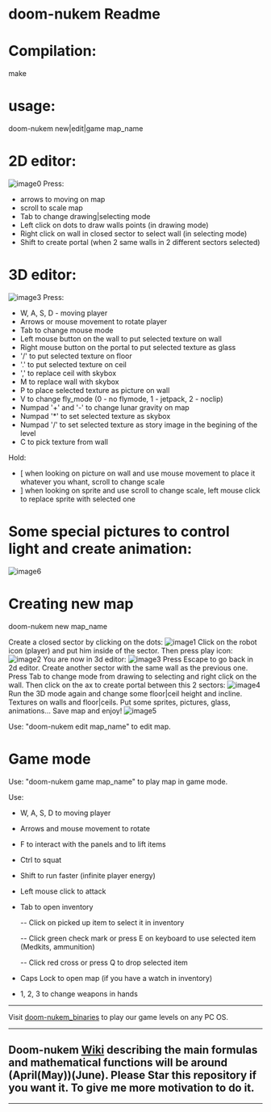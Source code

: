 # doom-nukem Readme

# Compilation:
make

# usage:
doom-nukem new|edit|game map_name

# 2D editor:
![image0](https://raw.githubusercontent.com/LlimaV10/doom-nukem_v2/master/README_images/0.jpg)
Press:
 - arrows to moving on map
 - scroll to scale map
 - Tab to change drawing|selecting mode
 - Left click on dots to draw walls points (in drawing mode)
 - Right click on wall in closed sector to select wall (in selecting mode)
 - Shift to create portal (when 2 same walls in 2 different sectors selected)

# 3D editor:
![image3](https://raw.githubusercontent.com/LlimaV10/doom-nukem_v2/master/README_images/3.jpg)
Press:
 - W, A, S, D - moving player
 - Arrows or mouse movement to rotate player
 - Tab to change mouse mode
 - Left mouse button on the wall to put selected texture on wall
 - Right mouse button on the portal to put selected texture as glass
 - '/' to put selected texture on floor
 - '.' to put selected texture on ceil
 - ',' to replace ceil with skybox
 - M to replace wall with skybox
 - P to place selected texture as picture on wall
 - V to change fly_mode (0 - no flymode, 1 - jetpack, 2 - noclip)
 - Numpad '+' and '-' to change lunar gravity on map
 - Numpad '*' to set selected texture as skybox
 - Numpad '/' to set selected texture as story image in the begining of the level
 - C to pick texture from wall

Hold:
 - [ when looking on picture on wall and use mouse movement to place it whatever you whant, scroll to change scale
 - ] when looking on sprite and use scroll to change scale, left mouse click to replace sprite with selected one
 
# Some special pictures to control light and create animation:
![image6](https://raw.githubusercontent.com/LlimaV10/doom-nukem_v2/master/README_images/6.jpg)
 
# Creating new map
doom-nukem new map_name

Create a closed sector by clicking on the dots:
![image1](https://raw.githubusercontent.com/LlimaV10/doom-nukem_v2/master/README_images/1.jpg)
Click on the robot icon (player) and put him inside of the sector. Then press play icon:
![image2](https://raw.githubusercontent.com/LlimaV10/doom-nukem_v2/master/README_images/2.jpg)
You are now in 3d editor:
![image3](https://raw.githubusercontent.com/LlimaV10/doom-nukem_v2/master/README_images/3.jpg)
Press Escape to go back in 2d editor. Create another sector with the same wall as the previous one.
Press Tab to change mode from drawing to selecting and right click on the wall. Then click on the ax to create portal
between this 2 sectors:
![image4](https://raw.githubusercontent.com/LlimaV10/doom-nukem_v2/master/README_images/4.jpg)
Run the 3D mode again and change some floor|ceil height and incline. Textures on walls and floor|ceils.
Put some sprites, pictures, glass, animations...
Save map and enjoy!
![image5](https://raw.githubusercontent.com/LlimaV10/doom-nukem_v2/master/README_images/5.jpg)

 Use: "doom-nukem edit map_name" to edit map.
 
 # Game mode
 Use: "doom-nukem game map_name" to play map in game mode.
 
Use:
 - W, A, S, D to moving player
 - Arrows and mouse movement to rotate
 - F to interact with the panels and to lift items
 - Ctrl to squat
 - Shift to run faster (infinite player energy)
 - Left mouse click to attack
 - Tab to open inventory
 
	-- Click on picked up item to select it in inventory
 
	-- Click green check mark or press E on keyboard to use selected item (Medkits, ammunition)
 
	-- Click red cross or press Q to drop selected item
 
 - Caps Lock to open map (if you have a watch in inventory)
 - 1, 2, 3 to change weapons in hands

***

Visit [doom-nukem_binaries](https://github.com/LlimaV10/doom-nukem_binaries) to play our game levels on any PC OS.

***

## Doom-nukem [Wiki](https://github.com/LlimaV10/doom-nukem_v2/wiki) describing the main formulas and mathematical functions will be around (April(May))(June). Please Star this repository if you want it. To give me more motivation to do it.

***
